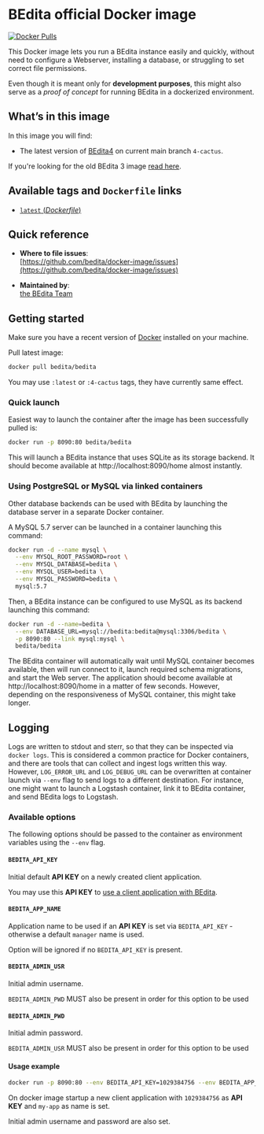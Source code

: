# BEdita official Docker image

[![Docker Pulls](https://img.shields.io/docker/pulls/bedita/bedita.svg)](https://hub.docker.com/r/bedita/bedita/)

This Docker image lets you run a BEdita instance easily and quickly, without need to configure a Webserver, installing a database, or struggling to set correct file permissions.

Even though it is meant only for **development purposes**, this might also serve as a _proof of concept_ for running BEdita in a dockerized environment.

## What’s in this image

In this image you will find:

 - The latest version of [BEdita4](https://github.com/bedita/bedita) on current main branch `4-cactus`.

If you're looking for the old BEdita 3 image [read here](https://github.com/bedita/docker-image/blob/master/3-corylus/README.md).

## Available tags and `Dockerfile` links

- [`latest` (_Dockerfile_)](https://github.com//bedita/docker-image/blob/master/Dockerfile)

## Quick reference

-	**Where to file issues**:  
	[https://github.com/bedita/docker-image/issues](https://github.com/bedita/docker-image/issues)

-	**Maintained by**:  
	[the BEdita Team](https://github.com/bedita)

## Getting started

Make sure you have a recent version of [Docker](https://www.docker.com/) installed on your machine.

Pull latest image:
```bash
docker pull bedita/bedita
```

You may use `:latest` or `:4-cactus` tags, they have currently same effect.

### Quick launch

Easiest way to launch the container after the image has been successfully pulled is:

```bash
docker run -p 8090:80 bedita/bedita
```

This will launch a BEdita instance that uses SQLite as its storage backend. It should become available at http://localhost:8090/home almost instantly.

### Using PostgreSQL or MySQL via linked containers

Other database backends can be used with BEdita by launching the database server in a separate Docker container.

A MySQL 5.7 server can be launched in a container launching this command:

```bash
docker run -d --name mysql \
  --env MYSQL_ROOT_PASSWORD=root \
  --env MYSQL_DATABASE=bedita \
  --env MYSQL_USER=bedita \
  --env MYSQL_PASSWORD=bedita \
  mysql:5.7
```

Then, a BEdita instance can be configured to use MySQL as its backend launching this command:

```bash
docker run -d --name=bedita \
  --env DATABASE_URL=mysql://bedita:bedita@mysql:3306/bedita \
  -p 8090:80 --link mysql:mysql \
  bedita/bedita
```

The BEdita container will automatically wait until MySQL container becomes available, then will run connect to it, launch required schema migrations, and start the Web server. The application should become available at http://localhost:8090/home in a matter of few seconds. However, depending on the responsiveness of MySQL container, this might take longer.

## Logging

Logs are written to stdout and sterr, so that they can be inspected via `docker logs`. This is considered a common practice for Docker containers, and there are tools that can collect and ingest logs written this way. However, `LOG_ERROR_URL` and `LOG_DEBUG_URL` can be overwritten at container launch via `--env` flag to send logs to a different destination. For instance, one might want to launch a Logstash container, link it to BEdita container, and send BEdita logs to Logstash.


### Available options

The following options should be passed to the container as environment variables using the `--env` flag.

#### `BEDITA_API_KEY`

Initial default **API KEY** on a newly created client application.

You may use this **API KEY** to [use a client application with BEdita](https://docs.bedita.net/en/latest/authorization.html?#application-identification).

#### `BEDITA_APP_NAME`

Application name to be used if an **API KEY** is set via `BEDITA_API_KEY` - otherwise a default `manager` name is used.

Option will be ignored if no `BEDITA_API_KEY` is present.

#### `BEDITA_ADMIN_USR`

Initial admin username.

`BEDITA_ADMIN_PWD` MUST also be present in order for this option to be used 

#### `BEDITA_ADMIN_PWD`

Initial admin password.

`BEDITA_ADMIN_USR` MUST also be present in order for this option to be used 

#### Usage example

```bash
docker run -p 8090:80 --env BEDITA_API_KEY=1029384756 --env BEDITA_APP_NAME=my-app --env BEDITA_ADMIN_USR=admin --env BEDITA_ADMIN_PWD=admin bedita4-image
```

On docker image startup a new client application with `1029384756` as **API KEY**  and `my-app` as name is set.

Initial admin username and password are also set.